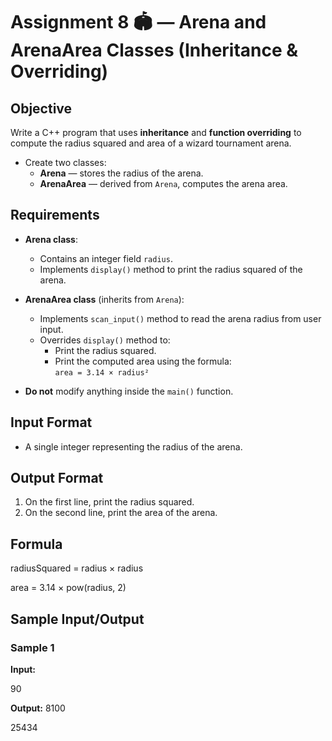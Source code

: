 # Assignment 8 🏟️ — Arena and ArenaArea Classes (Inheritance & Overriding)

## Objective
Write a C++ program that uses **inheritance** and **function overriding** to compute the radius squared and area of a wizard tournament arena.

- Create two classes:
  - **Arena** — stores the radius of the arena.
  - **ArenaArea** — derived from `Arena`, computes the arena area.

## Requirements
- **Arena class**:
  - Contains an integer field `radius`.
  - Implements `display()` method to print the radius squared of the arena.

- **ArenaArea class** (inherits from `Arena`):
  - Implements `scan_input()` method to read the arena radius from user input.
  - Overrides `display()` method to:
    - Print the radius squared.
    - Print the computed area using the formula:  
      `area = 3.14 × radius²`

- **Do not** modify anything inside the `main()` function.


## Input Format
- A single integer representing the radius of the arena.


## Output Format
1. On the first line, print the radius squared.  
2. On the second line, print the area of the arena.  


## Formula

radiusSquared = radius × radius

area = 3.14 × pow(radius, 2)

## Sample Input/Output

### Sample 1
**Input:**

90

**Output:**
8100

25434
